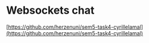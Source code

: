 # Websockets chat

[https://github.com/herzenuni/sem5-task4-cyrillelamal](https://github.com/herzenuni/sem5-task4-cyrillelamal)

